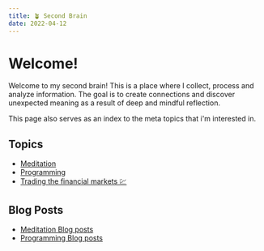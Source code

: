 ```yaml
---
title: 🪴 Second Brain
date: 2022-04-12
---
```


# Welcome!
Welcome to my second brain!
This is a place where I collect, process and analyze information.
The goal is to create connections and discover unexpected meaning as a result of deep and mindful reflection.

This page also serves as an index to the meta topics that i'm interested in.

## Topics
+ [Meditation](30m0jqb0)
+ [Programming](yzw5mu32)
+ [Trading the financial markets 💹](ev4lenyg)

## Blog Posts
+ [Meditation Blog posts](/tags/meditation-blog/)
+ [Programming Blog posts](/tags/code-blog/)
